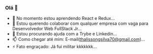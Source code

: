 ### Olá 👋

- 🌱 No momento estou aprendendo React e Redux...
- 👯 Estou querendo colaborar com qualquer empresa com vaga para Desenvolvedor Web FullStack Jr...
- 🤔 Estou procurando ajuda com a Trybe e Linkedin...
- 📫 Como chegar até mim: E-mail(thalissongsilva70@gmail.com)...
- ⚡ Fato engraçado: Já fui militar kkkkkkk...
